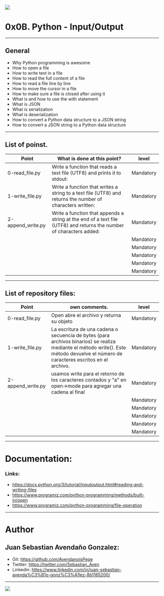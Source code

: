 ![](https://parzibyte.me/blog/wp-content/uploads/2018/12/Leer-archivos-de-texto-con-Python.png)

# 0x0B. Python - Input/Output

------------

## General

- Why Python programming is awesome
- How to open a file
- How to write text in a file
- How to read the full content of a file
- How to read a file line by line
- How to move the cursor in a file
- How to make sure a file is closed after using it
- What is and how to use the with statement
- What is JSON
- What is serialization
- What is deserialization
- How to convert a Python data structure to a JSON string
- How to convert a JSON string to a Python data structure

------------

## List of poinst.

|  Point | What is done at this point? | level |
| ------------ | ------------ | ------------ |
| 0-read_file.py | Write a function that reads a text file (UTF8) and prints it to stdout: | Mandatory |
| 1-write_file.py | Write a function that writes a string to a text file (UTF8) and returns the number of characters written: | Mandatory |
| 2-append_write.py | Write a function that appends a string at the end of a text file (UTF8) and returns the number of characters added: | Mandatory |
|  |  | Mandatory |
|  |  | Mandatory |
|  |  | Mandatory |
|  |  | Mandatory |
|  |  | Mandatory |

------------

## List of repository files:

|  Point | own comments.  | level |
| ------------ | ------------ | ------------ |
| 0-read_file.py | Open abre el archivo y returna su objeto | Mandatory |
| 1-write_file.py | La escritura de una cadena o secuencia de bytes (para archivos binarios) se realiza mediante el método write(). Este método devuelve el número de caracteres escritos en el archivo. | Mandatory |
| 2-append_write.py | usamos write para el retorno de los caracteres contados y "a" en open->mode para agregar una cadena al final | Mandatory |
|  |  | Mandatory |
|  |  | Mandatory |
|  |  | Mandatory |
|  |  | Mandatory |
|  |  | Mandatory |

------------

# Documentation:

### Links:

- https://docs.python.org/3/tutorial/inputoutput.html#reading-and-writing-files
- https://www.programiz.com/python-programming/methods/built-in/open
- https://www.programiz.com/python-programming/file-operation

------------

# Author


## Juan Sebastian Avendaño Gonzalez:
- Git: https://github.com/AvendanoisPepe
- Twitter: https://twitter.com/Sebastian_Aven
- Linkedin: https://www.linkedin.com/in/juan-sebastian-avenda%C3%B1o-gonz%C3%A1lez-8b1185200/


------------


![](https://scontent.fbog4-1.fna.fbcdn.net/v/t39.30808-6/271153206_3074657909465585_6907762404450913633_n.jpg?_nc_cat=105&_nc_rgb565=1&ccb=1-5&_nc_sid=730e14&_nc_ohc=Wm9imN7mxqAAX_DgRTy&_nc_ht=scontent.fbog4-1.fna&oh=00_AT9bMuywrpnZKR3yaTAPu-lqwQ0uJpFTGIYQPM2wabvWlg&oe=61EB1180)